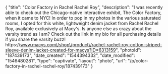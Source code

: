 {
    "title": "Color Factory in Rachel Rachel Roy",
    "description": "I was recently able to check out the Chicago-native interactive exhibit, The Color Factory, when it came to NYC! In order to pop in my photos in the various saturated rooms, I opted for this white, lightweight denim jacket from Rachel Rachel Roy, available exclusively at Macy's. Is anyone else as crazy about the varsity trend as I am? Check out the link in my bio for all purchasing details if you share the varsity buzz! https:\/\/www.macys.com\/shop\/product\/rachel-rachel-roy-cotton-striped-sleeve-denim-jacket-created-for-macys?ID=6313159",
    "photoId": "187439173",
    "date_created": "1544394332",
    "date_modified": "1546480281",
    "type": "captivate",
    "layout": "photo",
    "url": "\/p\/color-factory-in-rachel-rachel-roy\/187439173"
}